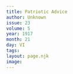 ```yaml
---
title: Patriotic Advice
author: Unknown
issue: 23
volume: 5
year: 1917
month: 21
day: VI
tags:
layout: page.njk
image:
---
```





